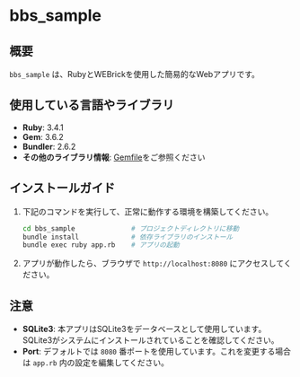 # bbs_sample

## 概要
`bbs_sample` は、RubyとWEBrickを使用した簡易的なWebアプリです。

## 使用している言語やライブラリ
- **Ruby**: 3.4.1
- **Gem**: 3.6.2
- **Bundler**: 2.6.2
- **その他のライブラリ情報**: [Gemfile](./Gemfile)をご参照ください

## インストールガイド

1. 下記のコマンドを実行して、正常に動作する環境を構築してください。

   ```bash
   cd bbs_sample              # プロジェクトディレクトリに移動
   bundle install             # 依存ライブラリのインストール
   bundle exec ruby app.rb    # アプリの起動
   ```

2. アプリが動作したら、ブラウザで `http://localhost:8080` にアクセスしてください。

## 注意
- **SQLite3**: 本アプリはSQLite3をデータベースとして使用しています。SQLite3がシステムにインストールされていることを確認してください。
- **Port**: デフォルトでは `8080` 番ポートを使用しています。これを変更する場合は `app.rb` 内の設定を編集してください。
